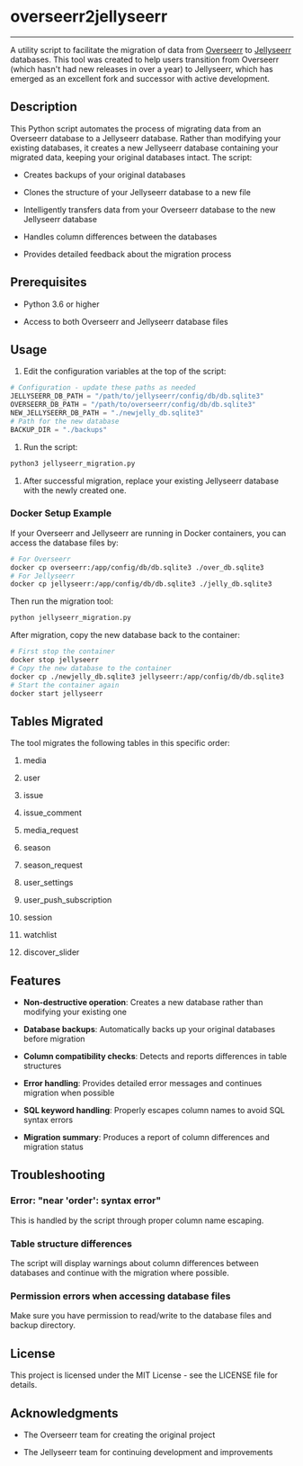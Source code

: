 # overseerr2jellyseerr
-----------


A utility script to facilitate the migration of data from [Overseerr](https://github.com/sct/overseerr) to [Jellyseerr](https://github.com/Fallenbagel/jellyseerr) databases. This tool was created to help users transition from Overseerr (which hasn't had new releases in over a year) to Jellyseerr, which has emerged as an excellent fork and successor with active development.

Description
-----------

This Python script automates the process of migrating data from an Overseerr database to a Jellyseerr database. Rather than modifying your existing databases, it creates a new Jellyseerr database containing your migrated data, keeping your original databases intact. The script:

*   Creates backups of your original databases
    
*   Clones the structure of your Jellyseerr database to a new file
    
*   Intelligently transfers data from your Overseerr database to the new Jellyseerr database
    
*   Handles column differences between the databases
    
*   Provides detailed feedback about the migration process
    

Prerequisites
-------------

*   Python 3.6 or higher
    
*   Access to both Overseerr and Jellyseerr database files
    

Usage
-----

1.  Edit the configuration variables at the top of the script:
    

```python
# Configuration - update these paths as needed
JELLYSEERR_DB_PATH = "/path/to/jellyseerr/config/db/db.sqlite3"
OVERSEERR_DB_PATH = "/path/to/overseerr/config/db/db.sqlite3"
NEW_JELLYSEERR_DB_PATH = "./newjelly_db.sqlite3"
# Path for the new database
BACKUP_DIR = "./backups"
```

1.  Run the script:
    

```BASH
python3 jellyseerr_migration.py
```

1.  After successful migration, replace your existing Jellyseerr database with the newly created one.
    

### Docker Setup Example

If your Overseerr and Jellyseerr are running in Docker containers, you can access the database files by:

```BASH
# For Overseerr
docker cp overseerr:/app/config/db/db.sqlite3 ./over_db.sqlite3
# For Jellyseerr
docker cp jellyseerr:/app/config/db/db.sqlite3 ./jelly_db.sqlite3 
```
Then run the migration tool:

```BASH
python jellyseerr_migration.py 
```
After migration, copy the new database back to the container:

```BASH
# First stop the container
docker stop jellyseerr
# Copy the new database to the container
docker cp ./newjelly_db.sqlite3 jellyseerr:/app/config/db/db.sqlite3
# Start the container again
docker start jellyseerr
```


Tables Migrated
---------------

The tool migrates the following tables in this specific order:

1.  media
    
2.  user
    
3.  issue
    
4.  issue\_comment
    
5.  media\_request
    
6.  season
    
7.  season\_request
    
8.  user\_settings
    
9.  user\_push\_subscription
    
10.  session
    
11.  watchlist
    
12.  discover\_slider
    


Features
--------

*   **Non-destructive operation**: Creates a new database rather than modifying your existing one
    
*   **Database backups**: Automatically backs up your original databases before migration
    
*   **Column compatibility checks**: Detects and reports differences in table structures
    
*   **Error handling**: Provides detailed error messages and continues migration when possible
    
*   **SQL keyword handling**: Properly escapes column names to avoid SQL syntax errors
    
*   **Migration summary**: Produces a report of column differences and migration status
    


Troubleshooting
---------------

### Error: "near 'order': syntax error"

This is handled by the script through proper column name escaping.

### Table structure differences

The script will display warnings about column differences between databases and continue with the migration where possible.

### Permission errors when accessing database files

Make sure you have permission to read/write to the database files and backup directory.



License
-------

This project is licensed under the MIT License - see the LICENSE file for details.

Acknowledgments
---------------

*   The Overseerr team for creating the original project
    
*   The Jellyseerr team for continuing development and improvements
